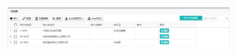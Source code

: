 

![供应商管理](https://raw.githubusercontent.com/labsharpBeijing/LabSharpLIMS/master/Doc/Images/supplier.png)